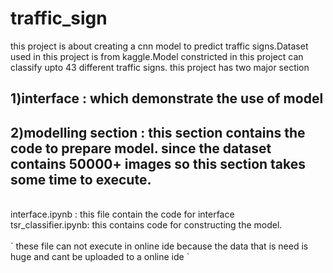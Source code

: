 # traffic_sign
this project is about creating a cnn model to predict traffic signs.Dataset used in this project is from kaggle.Model constricted in this project can classify upto 43 different traffic signs.
this project has two major section
## 1)interface : which demonstrate the use of model
## 2)modelling section : this section contains the code to prepare model. since the dataset contains 50000+ images so this section takes some time to execute.

<br>
interface.ipynb : this file contain the code for interface<br>
tsr_classifier.ipynb: this contains code for constructing the model.<br>
<br>
` these file can not execute in online ide because the data that is need is huge and cant be uploaded to a online ide `
